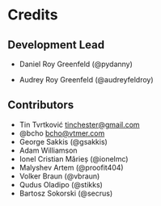 # Credits

## Development Lead

* Daniel Roy Greenfeld (@pydanny)

* Audrey Roy Greenfeld (@audreyfeldroy)

## Contributors

* Tin Tvrtković <tinchester@gmail.com>
* @bcho <bcho@vtmer.com>
* George Sakkis (@gsakkis)
* Adam Williamson <awilliam AT redhat DOT com>
* Ionel Cristian Mărieș (@ionelmc)
* Malyshev Artem (@proofit404)
* Volker Braun (@vbraun)
* Qudus Oladipo (@stikks)
* Bartosz Sokorski (@secrus)
